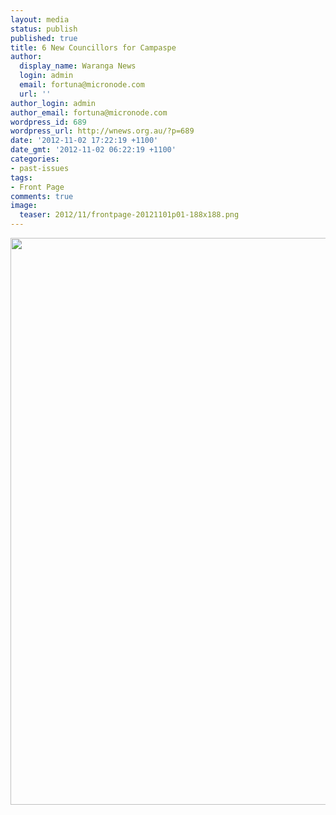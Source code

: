 ```yaml
---
layout: media
status: publish
published: true
title: 6 New Councillors for Campaspe
author:
  display_name: Waranga News
  login: admin
  email: fortuna@micronode.com
  url: ''
author_login: admin
author_email: fortuna@micronode.com
wordpress_id: 689
wordpress_url: http://wnews.org.au/?p=689
date: '2012-11-02 17:22:19 +1100'
date_gmt: '2012-11-02 06:22:19 +1100'
categories:
- past-issues
tags:
- Front Page
comments: true
image:
  teaser: 2012/11/frontpage-20121101p01-188x188.png
---
```


<a href="{{ site.url }}/images/2012/11/wnews20121101p01.pdf"><img class="alignnone size-full wp-image-688" title="Front Page - November 1, 2012" alt="" src="{{ site.url }}/images/2012/11/wnews20121101p01.png" width="624" height="907" /></a>
